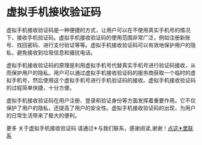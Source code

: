# 虚拟手机接收验证码

虚拟手机接收验证码是一种便捷的方式，让用户可以在不使用真实手机号的情况下，接收手机验证码。虚拟手机接收验证码的使用范围非常广泛，例如注册新账号、找回密码、进行支付验证等等。虚拟手机接收验证码可以有效地保护用户的隐私，避免接收到垃圾信息和骚扰电话。

虚拟手机接收验证码的原理是利用虚拟手机号代替真实手机号进行验证码接收，从而保护用户的隐私。用户可以通过虚拟手机接收验证码的服务商获取一个临时的虚拟手机号，然后使用这个虚拟手机号进行手机验证码的接收。虚拟手机接收验证码的过程简单快捷，十分方便。

虚拟手机接收验证码在用户注册、登录和验证身份等方面发挥着重要作用。它不仅保护了用户的隐私，还提高了用户的安全性。虚拟手机接收验证码的出现，为用户的日常生活带来了极大的便利。

更多 关于虚拟手机接收验证码 请通过✈与我们联系，感谢阅读,谢谢！[点这✈里联系](https://ads.k02.cc)